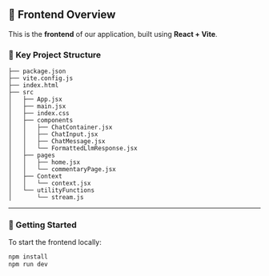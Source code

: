 
## 🧠 Frontend Overview

This is the **frontend** of our application, built using **React + Vite**.

### 📁 Key Project Structure

```
├── package.json
├── vite.config.js
├── index.html
├── src
│   ├── App.jsx
│   ├── main.jsx
│   ├── index.css
│   ├── components
│   │   ├── ChatContainer.jsx
│   │   ├── ChatInput.jsx
│   │   ├── ChatMessage.jsx
│   │   └── FormattedLlmResponse.jsx
│   ├── pages
│   │   ├── home.jsx
│   │   └── commentaryPage.jsx
│   ├── Context
│   │   └── context.jsx
│   └── utilityFunctions
│       └── stream.js
```

---

### 🚀 Getting Started

To start the frontend locally:

```bash
npm install
npm run dev
```
